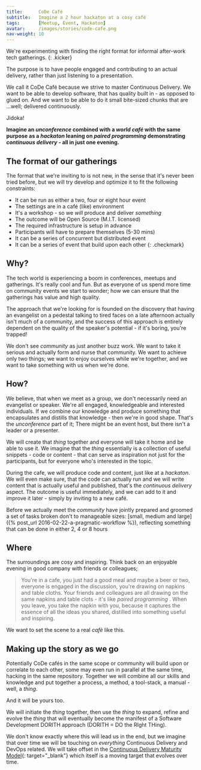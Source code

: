 ```yaml
---
title:      CoDe Café
subtitle:   Imagine a 2 hour hackaton at a cosy café
tags:       [Meetup, Event, Hackaton]
avatar:     /images/stories/code-cafe.png
nav-weight: 10
---
```

We're experimenting with finding the right format for informal after-work tech gatherings.
{: .kicker}

<!--break-->
The purpose is to have people engaged and contributing to an actual delivery, rather than just listening to a presentation.

We call it CoDe Café because we strive to master Continuous Delivery. We want to be able to develop software, that has quality built in - as opposed to glued on. And we want to be able to do it small bite-sized chunks that are ...well; delivered continuously.

Jidoka!

**Imagine an  _unconference_ combined with a _world café_ with the same purpose as a _hackaton_ leaning on _paired programming_ demonstrating _continuous delivery_ - all in just one evening.**

## The format of our gatherings
The format that we're inviting to is not new, in the sense that it's never been tried before, but we will try develop and optimize it to fit the following constraints:

* It can be run as either a two, four or eight hour event
* The settings are in a café (like) environment
* It's a workshop - so we _will_ produce and deliver _something_
* The outcome will be Open Source (M.I.T. licensed)
* The required infrastructure is setup in advance
* Participants will have to prepare themselves (5-30 mins)
* It can be a series of concurrent but distributed event
* It can be a series of event that build upon each other
{: .checkmark}

## Why?
The tech world is experiencing a boom in conferences, meetups and gatherings. It's really cool and fun. But as everyone of us spend more time on community events we start to wonder; how we can ensure that the gatherings has value and high quality.

The approach that we're looking for is founded on the discovery that having an evangelist on a pedestal talking to tired faces on a late afternoon actually isn't much of a community, and the success of this approach is entirely dependent on the quality of the speaker's potential - if it's boring, you're trapped!

We don't see _community_ as just another buzz work. We want to take it serious and actually form and nurse that community. We want to achieve only two things; we want to enjoy ourselves while we're together, and we want to take something with us when we're done.

## How?
We believe, that when we meet as a group, we don't necessarily need an evangelist or speaker. We're all engaged, knowledgeable and interested individuals. If we combine our knowledge and produce something that encapsulates and distills that knowledge - then we're in good shape. That's the _unconference_ part of it; There might be an event host, but there isn't a leader or a presenter.

We will create that _thing_ together and everyone will take it home and be able to use it. We imagine that the _thing_ essentially is a collection of useful snippets - code or content -  that can serve as inspiration not just for the participants, but for everyone who's interested in the topic.

During the cafe, we will produce code and content, just like at a _hackaton_. We will even make sure, that the code can actually run and we will write content that is actually useful and published, that's the _continuous delivery_ aspect. The outcome is useful immediately, and we can add to it and improve it later - simply by inviting to a new café.

Before we actually meet the _community_  have jointly prepared and groomed a set of tasks broken don't to manageable sizes: [small, medium and large]({% post_url 2016-02-22-a-pragmatic-workflow %}), reflecting something that can be done in either 2, 4 or 8 hours

## Where
The surroundings are cosy and inspiring. Think back on an enjoyable evening in  good company with friends or colleagues;

>You're in a cafe, you just had a good meal and maybe a beer or two, everyone is engaged in the discussion, you're drawing on napkins and table cloths. Your friends and colleagues are all drawing on the same napkins and table clots - it's like _paired programming_ . When you leave, you take the napkin with you, because it captures the essence of all the ideas you shared, distilled into something useful and inspiring.

We want to set the scene to a real _cafè_ like this.

## Making up the story as we go

Potentially CoDe cafés in the same scope or community will build upon or correlate to each other, some may even run in parallel at the same time, hacking in the same repository. Together we will combine all our skills and knowledge and put together a process, a method, a tool-stack, a manual - well, a _thing_.

And it will be yours too.

We will initiate the _thing_ together, then use the _thing_ to expand, refine and evolve the _thing_ that will eventually become the manifest of a Software Development DORITH approach (DORITH = DO the RIght THing).

We don't know exactly where this will lead us in the end, but we imagine that over time we will be touching on _everything_ Continuous Delivery and DevOps related. We will take offset in the [Continuous Delivery Maturity Model](http://code-maturity.praqma.com){: target="_blank"} which itself is a moving target that evolves over time.

